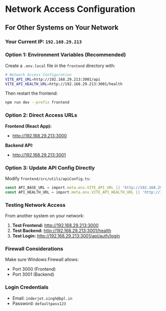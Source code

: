 # Network Access Configuration

## For Other Systems on Your Network

### Your Current IP: `192.168.29.213`

### Option 1: Environment Variables (Recommended)

Create a `.env.local` file in the `frontend` directory with:

```bash
# Network Access Configuration
VITE_API_URL=http://192.168.29.213:3001/api
VITE_API_HEALTH_URL=http://192.168.29.213:3001/health
```

Then restart the frontend:
```bash
npm run dev --prefix frontend
```

### Option 2: Direct Access URLs

**Frontend (React App):**
- http://192.168.29.213:3000

**Backend API:**
- http://192.168.29.213:3001

### Option 3: Update API Config Directly

Modify `frontend/src/utils/apiConfig.ts`:

```typescript
const API_BASE_URL = import.meta.env.VITE_API_URL || 'http://192.168.29.213:3001/api';
const API_HEALTH_URL = import.meta.env.VITE_API_HEALTH_URL || 'http://192.168.29.213:3001/health';
```

### Testing Network Access

From another system on your network:

1. **Test Frontend:** http://192.168.29.213:3000
2. **Test Backend:** http://192.168.29.213:3001/health
3. **Test Login:** http://192.168.29.213:3001/api/auth/login

### Firewall Considerations

Make sure Windows Firewall allows:
- Port 3000 (Frontend)
- Port 3001 (Backend)

### Login Credentials

- Email: `inderjot.singh@bpl.in`
- Password: `defaultpass123`

